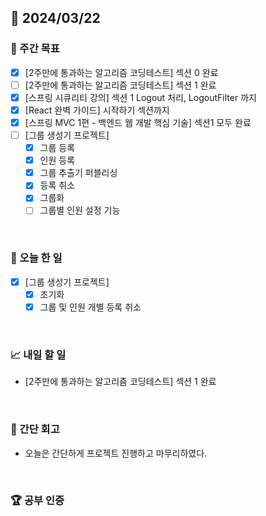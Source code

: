 ## 📅 2024/03/22

### 👏 주간 목표

- [x] [2주만에 통과하는 알고리즘 코딩테스트] 섹션 0 완료
- [ ] [2주만에 통과하는 알고리즘 코딩테스트] 섹션 1 완료
- [x] [스프링 시큐리티 강의] 섹션 1 Logout 처리, LogoutFilter 까지
- [x] [React 완벽 가이드] 시작하기 섹션까지
- [x] [스프링 MVC 1편 - 백엔드 웹 개발 핵심 기술] 섹션1 모두 완료
- [ ] [그룹 생성기 프로젝트]
  - [x] 그룹 등록
  - [x] 인원 등록
  - [x] 그룹 추출기 퍼블리싱
  - [x] 등록 취소
  - [x] 그룹화
  - [ ] 그룹별 인원 설정 기능

<br />

### 💯 오늘 한 일

- [x] [그룹 생성기 프로젝트]
  - [x] 초기화
  - [x] 그룹 및 인원 개별 등록 취소

<br />

### 📈 내일 할 일

- [2주만에 통과하는 알고리즘 코딩테스트] 섹션 1 완료

<br />

### 🤔 간단 회고

- 오늘은 간단하게 프로젝트 진행하고 마무리하였다.

<br />

### 🏆 공부 인증
